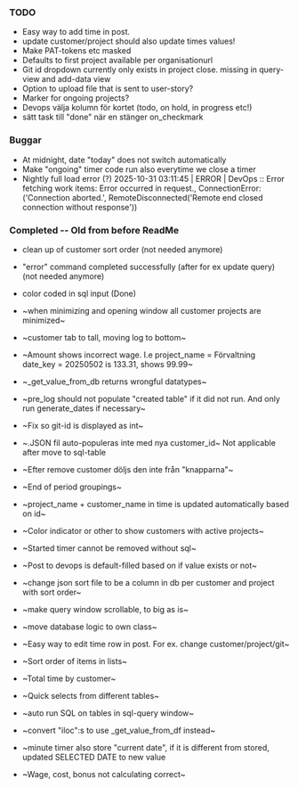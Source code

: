 ### TODO

- Easy way to add time in post.
- update customer/project should also update times values!
- Make PAT-tokens etc masked
- Defaults to first project available per organisationurl
- Git id dropdown currently only exists in project close. missing in query-view and add-data view
- Option to upload file that is sent to user-story?
- Marker for ongoing projects?
- Devops välja kolumn för kortet (todo, on hold, in progress etc!)
- sätt task till "done" när en stänger on_checkmark

### Buggar
- At midnight, date "today" does not switch automatically
- Make "ongoing" timer code run also everytime we close a timer
- Nightly full load error (?)
    2025-10-31 03:11:45 | ERROR    | DevOps    :: Error fetching work items: Error occurred in request., ConnectionError: ('Connection aborted.', RemoteDisconnected('Remote end closed connection without response'))


### Completed -- Old from before ReadMe
- clean up of customer sort order (not needed anymore)
- "error" command completed successfully (after for ex update query) (not needed anymore)
- color coded in sql input (Done)
- ~when minimizing and opening window all customer projects are minimized~
- ~customer tab to tall, moving log to bottom~
- ~Amount shows incorrect wage. I.e project_name = Förvaltning date_key = 20250502 is 133.31, shows 99.99~
- ~_get_value_from_db returns wrongful datatypes~
- ~pre_log should not populate "created table" if it did not run. And only run generate_dates if necessary~
- ~Fix so git-id is displayed as int~
- ~.JSON fil auto-populeras inte med nya customer_id~ Not applicable after move to sql-table
- ~Efter remove customer döljs den inte från "knapparna"~

- ~End of period groupings~
- ~project_name + customer_name in time is updated automatically based on id~
- ~Color indicator or other to show customers with active projects~
- ~Started timer cannot be removed without sql~
- ~Post to devops is default-filled based on if value exists or not~
- ~change json sort file to be a column in db per customer and project with sort order~
- ~make query window scrollable, to big as is~
- ~move database logic to own class~
- ~Easy way to edit time row in post. For ex. change customer/project/git~
- ~Sort order of items in lists~
- ~Total time by customer~
- ~Quick selects from different tables~
- ~auto run SQL on tables in sql-query window~
- ~convert "iloc":s to use _get_value_from_df instead~
- ~minute timer also store "current date", if it is different from stored, updated SELECTED DATE to new value 
- ~Wage, cost, bonus not calculating correct~